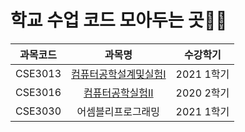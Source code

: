 # 학교 수업 코드 모아두는 곳👣👣

|과목코드|과목명|수강학기|
|:---:|:---:|:---:|
|CSE3013|[컴퓨터공학설계및실험Ι](https://github.com/mye785C83/lecture/tree/master/CSE3013)|2021 1학기|
|CSE3016|[컴퓨터공학실험ΙΙ](https://github.com/mye785C83/lecture/tree/master/CSE3016)|2020 2학기|
|CSE3030|어셈블리프로그래밍| 2021 1학기